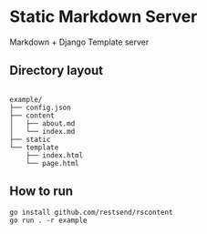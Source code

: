 Static Markdown Server
=====
Markdown + Django Template server


## Directory layout
```shell

example/
├── config.json
├── content
│   ├── about.md
│   └── index.md
├── static
└── template
    ├── index.html
    └── page.html
```
## How to run
```shell
go install github.com/restsend/rscontent
go run . -r example
```

